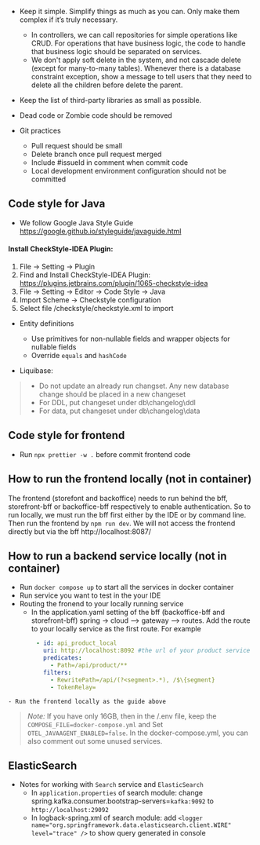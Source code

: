 - Keep it simple. Simplify things as much as you can. Only make them complex if it’s truly necessary.
  - In controllers, we can call repositories for simple operations like CRUD. For operations that have business logic, the code to handle that business logic should be separated on services.
  - We don't apply soft delete in the system, and not cascade delete (except for many-to-many tables). Whenever there is a database constraint exception, show a message to tell users that they need to delete all the children before delete the parent. 
- Keep the list of third-party libraries as small as possible.
- Dead code or Zombie code should be removed

- Git practices
  - Pull request should be small
  - Delete branch once pull request merged
  - Include #issueId in comment when commit code
  - Local development environment configuration should not be committed

## Code style for Java

- We follow Google Java Style Guide https://google.github.io/styleguide/javaguide.html

#### Install CheckStyle-IDEA Plugin:

1. File -> Setting -> Plugin
2. Find and Install CheckStyle-IDEA Plugin: https://plugins.jetbrains.com/plugin/1065-checkstyle-idea
3. File -> Setting -> Editor -> Code Style -> Java
4. Import Scheme -> Checkstyle configuration
5. Select file /checkstyle/checkstyle.xml to import

- Entity definitions
  - Use primitives for non-nullable fields and wrapper objects for nullable fields
  - Override `equals` and `hashCode`

- Liquibase:
> * Do not update an already run changset. Any new database change should be placed in a new changeset
> * For DDL, put changeset under db\changelog\ddl
> * For data, put changeset under db\changelog\data

## Code style for frontend

- Run `npx prettier -w .` before commit frontend code

## How to run the frontend locally (not in container)

The frontend (storefont and backoffice) needs to run behind the bff, storefront-bff or backoffice-bff respectively  to enable authentication. So to run locally, we must run the bff first either by the IDE or by command line. Then run the frontend by `npm run dev`. We will not access the frontend directly but via the bff http://localhost:8087/

## How to run a backend service locally (not in container)

- Run `docker compose up` to start all the services in docker container
- Run service you want to test in the your IDE
- Routing the fronend to your locally running service
    - In the application.yaml setting of the bff (backoffice-bff and storefront-bff) spring -> cloud --> gateway --> routes. Add the route to your locally service as the first route. For example

```yaml
        - id: api_product_local
          uri: http://localhost:8092 #the url of your product service
          predicates:
            - Path=/api/product/**
          filters:
            - RewritePath=/api/(?<segment>.*), /$\{segment}
            - TokenRelay=
```
    - Run the frontend locally as the guide above

> *_Note:_* If you have only 16GB, then in the /.env file, keep the `COMPOSE_FILE=docker-compose.yml` and Set `OTEL_JAVAAGENT_ENABLED=false`. In the docker-compose.yml, you can also comment out some unused services. 

## ElasticSearch

- Notes for working with `Search` service and `ElasticSearch`
  - In `application.properties` of search module: change spring.kafka.consumer.bootstrap-servers=`kafka:9092` to `http://localhost:29092`
  - In logback-spring.xml of search module: add `<logger name="org.springframework.data.elasticsearch.client.WIRE" level="trace" />` to show query generated in console
